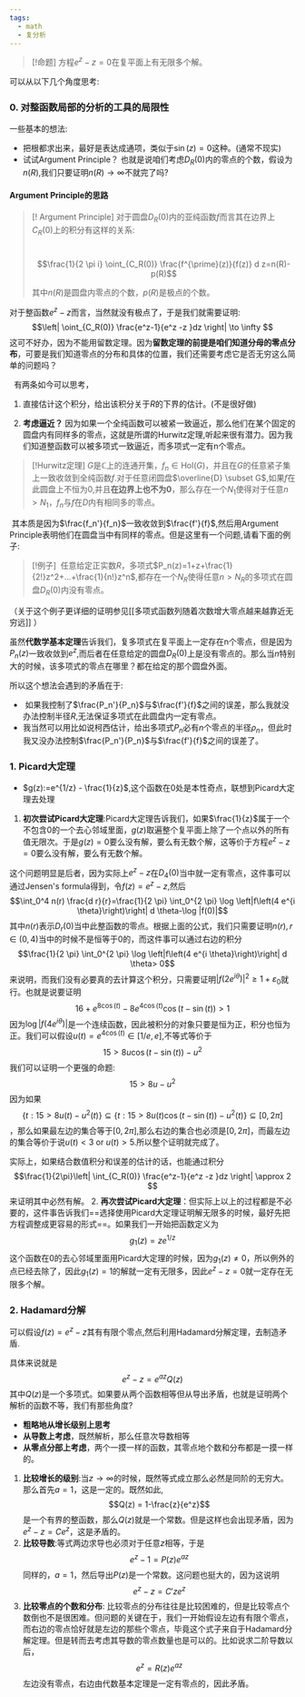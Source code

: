 ```yaml
---
tags:
  - math
  - 复分析
---
```


> [!命题]
> 方程$e^z - z =0$在复平面上有无限多个解。

可以从以下几个角度思考:
### 0. 对整函数局部的分析的工具的局限性
一些基本的想法:

 * 把根都求出来，最好是表达成通项，类似于$\sin(z) = 0$这种。(通常不现实)
 * 试试Argument Principle？ 也就是说咱们考虑$D_{R}(0)$内的零点的个数，假设为$n(R)$,我们只要证明$n(R) \to \infty$不就完了吗?
#### Argument Principle的思路

> [! Argument Principle]
> 对于圆盘$D_R(0)$内的亚纯函数$f$而言其在边界上$C_R(0)$上的积分有这样的关系:
> 
>     $$\frac{1}{2 \pi i} \oint_{C_R(0)} \frac{f^{\prime}(z)}{f(z)} d z=n(R)-p(R)$$
> 
> 其中$n(R)$是圆盘内零点的个数，$p(R)$是极点的个数。

对于整函数$e^z - z$而言，当然就没有极点了，于是我们就需要证明:
$$\left| \oint_{C_R(0)} \frac{e^z-1}{e^z -z }dz \right| \to \infty $$
这可不好办，因为不能用留数定理。因为**留数定理的前提是咱们知道分母的零点分布**，可要是我们知道零点的分布和具体的位置，我们还需要考虑它是否无穷这么简单的问题吗？

  有两条如今可以思考，
1. 直接估计这个积分，给出该积分关于$R$的下界的估计。(不是很好做)

2. **考虑逼近？** 因为如果一个全纯函数可以被紧一致逼近，那么他们在某个固定的圆盘内有同样多的零点，这就是所谓的Hurwitz定理,听起来很有潜力。因为我们知道整函数可以被多项式一致逼近，而多项式一定有n个零点。
> [!Hurwitz定理]
> $G$是$\mathbb{C}$上的连通开集，$f_n \in \text{Hol}(G)$，并且在$G$的任意紧子集上一致收敛到全纯函数$f$.对于任意闭圆盘$\overline{D} \subset G$,如果$f$在此圆盘上不恒为$0$,并且**在边界上也不为0**，那么存在一个$N_1$使得对于任意$n > N_1$，$f_n$与$f$在$D$内有相同多的零点。

 其本质是因为$\frac{f_n'}{f_n}$一致收敛到$\frac{f'}{f}$,然后用Argument Principle表明他们在圆盘当中有同样的零点。但是这里有一个问题,请看下面的例子:

> [!例子]
>  任意给定正实数$R$，多项式$P_n(z)=1+z+\frac{1}{2!}z^2+...+\frac{1}{n!}z^n$,都存在一个$N_{R}$使得任意$n> N_{R}$的多项式在圆盘$D_{R}(0)$内没有零点。

（关于这个例子更详细的证明参见[[多项式函数列随着次数增大零点越来越靠近无穷远]] ）

虽然**代数学基本定理**告诉我们，复多项式在复平面上一定存在n个零点，但是因为$P_n(z)$一致收敛到$e^z$,而后者在任意给定的圆盘$D_R(0)$上是没有零点的。那么当$n$特别大的时候，该多项式的零点在哪里？都在给定的那个圆盘外面。

所以这个想法会遇到的矛盾在于:
*  如果我控制了$\frac{P_n'}{P_n}$与$\frac{f'}{f}$之间的误差，那么我就没办法控制半径$R$,无法保证多项式在此圆盘内一定有零点。
* 我当然可以用比如说柯西估计，给出多项式$P_n$必有$n$个零点的半径$\rho_n$，但此时我又没办法控制$\frac{P_n'}{P_n}$与$\frac{f'}{f}$之间的误差了。
### 1. Picard大定理
-   $g(z):=e^{1/z} - \frac{1}{z}$,这个函数在0处是本性奇点，联想到Picard大定理去处理

1. **初次尝试Picard大定理**:Picard大定理告诉我们，如果$\frac{1}{z}$属于一个不包含0的一个去心邻域里面，$g(z)$取遍整个复平面上除了一个点以外的所有值无限次。于是$g(z)= 0$要么没有解，要么有无数个解，这等价于方程$e^z - z=0$要么没有解，要么有无数个解。

这个问题明显是后者，因为实际上$e^z -z$在$D_4(0)$当中就一定有零点，这件事可以通过Jensen's formula得到，令$f(z) = e^z-z$,然后$$\int_0^4 n(r) \frac{d
    r}{r}=\frac{1}{2 \pi} \int_0^{2 \pi} \log \left|f\left(4
    e^{i \theta}\right)\right| d \theta-\log
    |f(0)|$$其中$n(r)$表示$D_r(0)$当中此整函数的零点。根据上面的公式，我们只需要证明$n(r),r\in (0,4)$当中的时候不是恒等于0的，而这件事可以通过右边的积分$$\frac{1}{2
    \pi} \int_0^{2 \pi} \log \left|f\left(4 e^{i
    \theta}\right)\right| d \theta>
    0$$来说明，而我们没有必要真的去计算这个积分，只需要证明$\left|f\left(2 e^{i \theta}\right)\right|^2 \geq1+\varepsilon_0$就行。也就是说要证明$$16+e^{8\cos(t)}-8e^{4\cos(t)}\cos(t-\sin(t))>1$$因为$\log \left|f\left(4 e^{i\theta}\right)\right|$是一个连续函数，因此被积分的对象只要是恒为正，积分也恒为正。我们可以假设$u(t)= e^{4\cos(t)} \in[1/e,e]$,不等式等价于$$15>8u\cos(t-\sin(t))-u^2$$我们可以证明一个更强的命题:$$15>8u-u^2$$因为如果$$\{t:15>8u(t)-u^2(t)\}
    \subseteq \{t:15>8u(t)\cos(t-\sin(t))-u^2(t)\}\subseteq[0,2\pi]$$，那么如果最左边的集合等于$[0,2\pi]$,那么右边的集合也必须是$[0,2\pi]$，而最左边的集合等价于说$u(t)<3\text{ or }u(t) >5$.所以整个证明就完成了。
    
实际上，如果结合数值积分和误差的估计的话，也能通过积分$$\frac{1}{2\pi}\left|
    \int_{C_R(0)} \frac{e^z-1}{e^z -z }dz \right| \approx 2
    $$来证明其中必然有解。
2. **再次尝试Picard大定理**：但实际上以上的过程都是不必要的，这件事告诉我们==选择使用Picard大定理证明解无限多的时候，最好先把方程调整成更容易的形式==。如果我们一开始把函数定义为$$g_1(z)
    =
    ze^{1/z}$$这个函数在0的去心邻域里面用Picard大定理的时候，因为$g_1(z)\neq 0$，所以例外的点已经去除了，因此$g_1(z) =1$的解就一定有无限多，因此$e^z - z =0$就一定存在无限多个解。
### 2. Hadamard分解
可以假设$f(z)=e^z -z$其有有限个零点,然后利用Hadamard分解定理，去制造矛盾.

具体来说就是$$e^z - z =
e^{az}Q(z)$$其中$Q(z)$是一个多项式。如果要从两个函数相等但从导出矛盾，也就是证明两个解析的函数不等，我们有那些角度? 

* **粗略地从增长级别上思考** 
* **从导数上考虑**，既然解析，那么任意次导数相等 
* **从零点分部上考虑**，两个一摸一样的函数，其零点地个数和分布都是一摸一样的。

1.  **比较增长的级别**:当$z \to\infty$的时候，既然等式成立那么必然是同阶的无穷大。那么首先$a =1$，这是一定的。既然如此,$$Q(z) =
    1-\frac{z}{e^z}$$是一个有界的整函数，那么$Q(z)$就是一个常数。但是这样也会出现矛盾，因为$e^z-z= C e^{z}$，这是矛盾的。
2.  **比较导数**:等式两边求导也必须对于任意$z$相等，于是$$e^z-1
    = P(z)e^{az}$$同样的，$a = 1$，然后导出$P(z)$是一个常数。这问题也挺大的，因为这说明$$e^z-z = C'z e^{z}$$
3.  **比较零点的个数和分布**:
    比较零点的分布往往是比较困难的，但是比较零点个数倒也不是很困难。但问题的关键在于，我们一开始假设左边有有限个零点，而右边的零点恰好就是左边的那些个零点，毕竟这个式子来自于Hadamard分解定理。但是转而去考虑其导数的零点数量也是可以的。比如说求二阶导数以后，$$e^z=
    R(z)e^{az}$$左边没有零点，右边由代数基本定理是一定有零点的，因此矛盾。